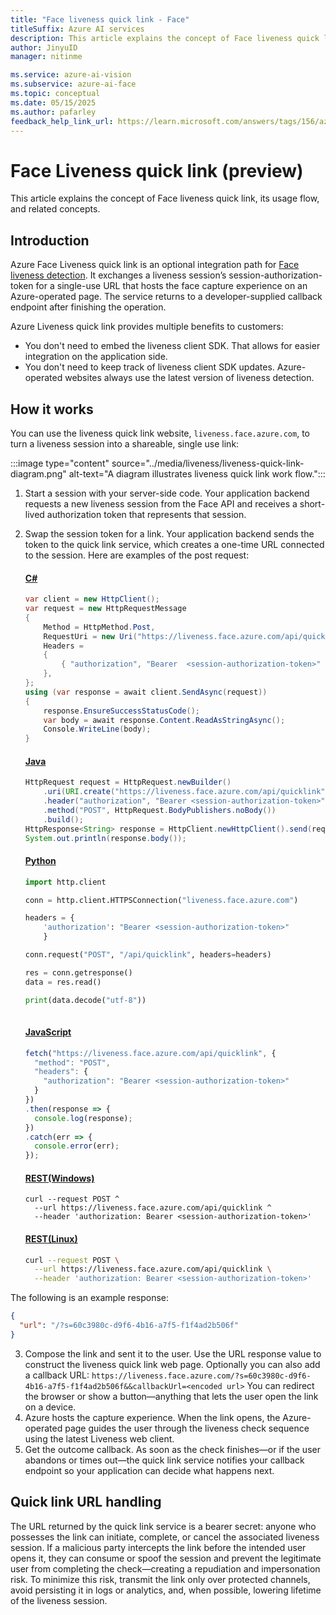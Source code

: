 ```yaml
---
title: "Face liveness quick link - Face"
titleSuffix: Azure AI services
description: This article explains the concept of Face liveness quick link, its usage flow, and related concepts. 
author: JinyuID
manager: nitinme

ms.service: azure-ai-vision
ms.subservice: azure-ai-face
ms.topic: conceptual
ms.date: 05/15/2025
ms.author: pafarley
feedback_help_link_url: https://learn.microsoft.com/answers/tags/156/azure-face
---
```


# Face Liveness quick link (preview)

This article explains the concept of Face liveness quick link, its usage flow, and related concepts.

## Introduction

Azure Face Liveness quick link is an optional integration path for [Face liveness detection](../concept-face-liveness-detection.md). It exchanges a liveness session’s session-authorization-token for a single-use URL that hosts the face capture experience on an Azure-operated page. The service returns to a developer-supplied callback endpoint after finishing the operation. 

Azure Liveness quick link provides multiple benefits to customers: 
- You don't need to embed the liveness client SDK. That allows for easier integration on the application side.
- You don't need to keep track of liveness client SDK updates. Azure-operated websites always use the latest version of liveness detection.

## How it works

You can use the liveness quick link website, `liveness.face.azure.com`, to turn a liveness session into a shareable, single use link:

:::image type="content" source="../media/liveness/liveness-quick-link-diagram.png" alt-text="A diagram illustrates liveness quick link work flow.":::

1.	Start a session with your server-side code. Your application backend requests a new liveness session from the Face API and receives a short-lived authorization token that represents that session.
2.	Swap the session token for a link. Your application backend sends the token to the quick link service, which creates a one-time URL connected to the session. Here are examples of the post request:

    #### [C#](#tab/csharp)
    ```csharp
    var client = new HttpClient();
    var request = new HttpRequestMessage
    {
        Method = HttpMethod.Post,
        RequestUri = new Uri("https://liveness.face.azure.com/api/quicklink"),
        Headers =
        {
            { "authorization", "Bearer  <session-authorization-token>" },
        },
    };
    using (var response = await client.SendAsync(request))
    {
        response.EnsureSuccessStatusCode();
        var body = await response.Content.ReadAsStringAsync();
        Console.WriteLine(body);
    }
    ```

    #### [Java](#tab/java)
    ```java
    HttpRequest request = HttpRequest.newBuilder()
        .uri(URI.create("https://liveness.face.azure.com/api/quicklink"))
        .header("authorization", "Bearer <session-authorization-token>")
        .method("POST", HttpRequest.BodyPublishers.noBody())
        .build();
    HttpResponse<String> response = HttpClient.newHttpClient().send(request, HttpResponse.BodyHandlers.ofString());
    System.out.println(response.body());
    ```
    
    #### [Python](#tab/python)
    ```python
    import http.client
    
    conn = http.client.HTTPSConnection("liveness.face.azure.com")
    
    headers = {
        'authorization': "Bearer <session-authorization-token>"
        }
    
    conn.request("POST", "/api/quicklink", headers=headers)
    
    res = conn.getresponse()
    data = res.read()
    
    print(data.decode("utf-8"))
        
    ```
    
    #### [JavaScript](#tab/javascript)
    ```javascript
    fetch("https://liveness.face.azure.com/api/quicklink", {
      "method": "POST",
      "headers": {
        "authorization": "Bearer <session-authorization-token>"
      }
    })
    .then(response => {
      console.log(response);
    })
    .catch(err => {
      console.error(err);
    });
    ```

    #### [REST(Windows)](#tab/cmd)
    ```console
    curl --request POST ^
      --url https://liveness.face.azure.com/api/quicklink ^
      --header 'authorization: Bearer <session-authorization-token>'
    ```
    
    #### [REST(Linux)](#tab/bash)
    ```bash
    curl --request POST \
      --url https://liveness.face.azure.com/api/quicklink \
      --header 'authorization: Bearer <session-authorization-token>'
    ```

The following is an example response:
    
  ```json
  {
    "url": "/?s=60c3980c-d9f6-4b16-a7f5-f1f4ad2b506f"
  }
  ```

3. Compose the link and sent it to the user. Use the URL response value to construct the liveness quick link web page. Optionally you can also add a callback URL: `https://liveness.face.azure.com/?s=60c3980c-d9f6-4b16-a7f5-f1f4ad2b506f&&callbackUrl=<encoded url>` You can redirect the browser or show a button—anything that lets the user open the link on a device.
4. Azure hosts the capture experience. When the link opens, the Azure-operated page guides the user through the liveness check sequence using the latest Liveness web client.
5. Get the outcome callback. As soon as the check finishes—or if the user abandons or times out—the quick link service notifies your callback endpoint so your application can decide what happens next.

## Quick link URL handling

The URL returned by the quick link service is a bearer secret: anyone who possesses the link can initiate, complete, or cancel the associated liveness session. If a malicious party intercepts the link before the intended user opens it, they can consume or spoof the session and prevent the legitimate user from completing the check—creating a repudiation and impersonation risk. To minimize this risk, transmit the link only over protected channels, avoid persisting it in logs or analytics, and, when possible, lowering lifetime of the liveness session.
